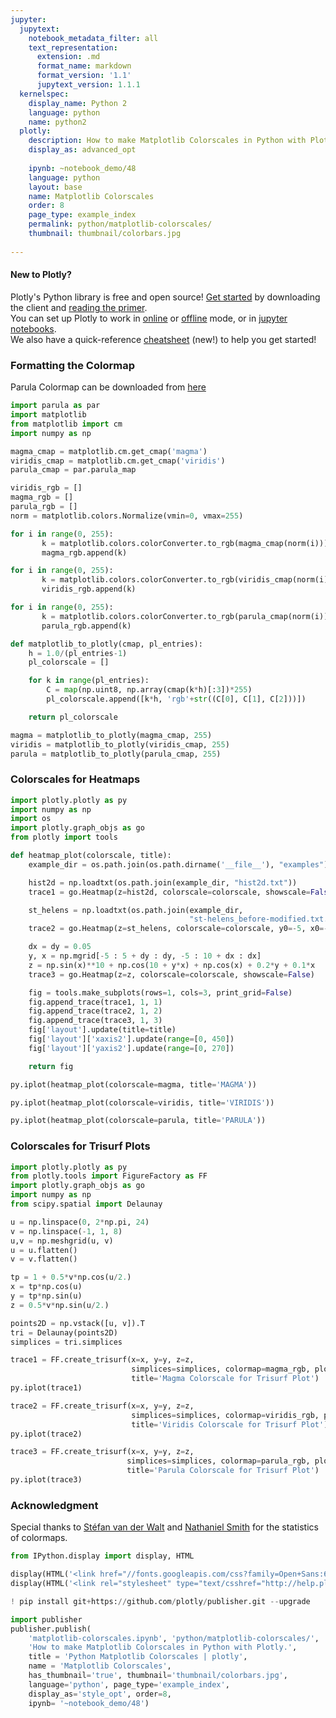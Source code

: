 ```yaml
---
jupyter:
  jupytext:
    notebook_metadata_filter: all
    text_representation:
      extension: .md
      format_name: markdown
      format_version: '1.1'
      jupytext_version: 1.1.1
  kernelspec:
    display_name: Python 2
    language: python
    name: python2
  plotly:
    description: How to make Matplotlib Colorscales in Python with Plotly.
    display_as: advanced_opt
    
    ipynb: ~notebook_demo/48
    language: python
    layout: base
    name: Matplotlib Colorscales
    order: 8
    page_type: example_index
    permalink: python/matplotlib-colorscales/
    thumbnail: thumbnail/colorbars.jpg
    
---
```


#### New to Plotly?
Plotly's Python library is free and open source! [Get started](https://plot.ly/python/getting-started/) by downloading the client and [reading the primer](https://plot.ly/python/getting-started/).
<br>You can set up Plotly to work in [online](https://plot.ly/python/getting-started/#initialization-for-online-plotting) or [offline](https://plot.ly/python/getting-started/#initialization-for-offline-plotting) mode, or in [jupyter notebooks](https://plot.ly/python/getting-started/#start-plotting-online).
<br>We also have a quick-reference [cheatsheet](https://images.plot.ly/plotly-documentation/images/python_cheat_sheet.pdf) (new!) to help you get started!



### Formatting the Colormap


Parula Colormap can be downloaded from [here](https://github.com/BIDS/colormap/blob/master/parula.py)

```python
import parula as par
import matplotlib
from matplotlib import cm
import numpy as np

magma_cmap = matplotlib.cm.get_cmap('magma')
viridis_cmap = matplotlib.cm.get_cmap('viridis')
parula_cmap = par.parula_map

viridis_rgb = []
magma_rgb = []
parula_rgb = []
norm = matplotlib.colors.Normalize(vmin=0, vmax=255)

for i in range(0, 255):
       k = matplotlib.colors.colorConverter.to_rgb(magma_cmap(norm(i)))
       magma_rgb.append(k)

for i in range(0, 255):
       k = matplotlib.colors.colorConverter.to_rgb(viridis_cmap(norm(i)))
       viridis_rgb.append(k)

for i in range(0, 255):
       k = matplotlib.colors.colorConverter.to_rgb(parula_cmap(norm(i)))
       parula_rgb.append(k)

def matplotlib_to_plotly(cmap, pl_entries):
    h = 1.0/(pl_entries-1)
    pl_colorscale = []

    for k in range(pl_entries):
        C = map(np.uint8, np.array(cmap(k*h)[:3])*255)
        pl_colorscale.append([k*h, 'rgb'+str((C[0], C[1], C[2]))])

    return pl_colorscale

magma = matplotlib_to_plotly(magma_cmap, 255)
viridis = matplotlib_to_plotly(viridis_cmap, 255)
parula = matplotlib_to_plotly(parula_cmap, 255)
```

### Colorscales  for Heatmaps

```python
import plotly.plotly as py
import numpy as np
import os
import plotly.graph_objs as go
from plotly import tools

def heatmap_plot(colorscale, title):
    example_dir = os.path.join(os.path.dirname('__file__'), "examples")

    hist2d = np.loadtxt(os.path.join(example_dir, "hist2d.txt"))
    trace1 = go.Heatmap(z=hist2d, colorscale=colorscale, showscale=False)

    st_helens = np.loadtxt(os.path.join(example_dir,
                                        "st-helens_before-modified.txt.gz")).T
    trace2 = go.Heatmap(z=st_helens, colorscale=colorscale, y0=-5, x0=-5)

    dx = dy = 0.05
    y, x = np.mgrid[-5 : 5 + dy : dy, -5 : 10 + dx : dx]
    z = np.sin(x)**10 + np.cos(10 + y*x) + np.cos(x) + 0.2*y + 0.1*x
    trace3 = go.Heatmap(z=z, colorscale=colorscale, showscale=False)

    fig = tools.make_subplots(rows=1, cols=3, print_grid=False)
    fig.append_trace(trace1, 1, 1)
    fig.append_trace(trace2, 1, 2)
    fig.append_trace(trace3, 1, 3)
    fig['layout'].update(title=title)
    fig['layout']['xaxis2'].update(range=[0, 450])
    fig['layout']['yaxis2'].update(range=[0, 270])

    return fig
```

```python
py.iplot(heatmap_plot(colorscale=magma, title='MAGMA'))
```

```python
py.iplot(heatmap_plot(colorscale=viridis, title='VIRIDIS'))
```

```python
py.iplot(heatmap_plot(colorscale=parula, title='PARULA'))
```

### Colorscales for Trisurf Plots

```python
import plotly.plotly as py
from plotly.tools import FigureFactory as FF
import plotly.graph_objs as go
import numpy as np
from scipy.spatial import Delaunay

u = np.linspace(0, 2*np.pi, 24)
v = np.linspace(-1, 1, 8)
u,v = np.meshgrid(u, v)
u = u.flatten()
v = v.flatten()

tp = 1 + 0.5*v*np.cos(u/2.)
x = tp*np.cos(u)
y = tp*np.sin(u)
z = 0.5*v*np.sin(u/2.)

points2D = np.vstack([u, v]).T
tri = Delaunay(points2D)
simplices = tri.simplices

trace1 = FF.create_trisurf(x=x, y=y, z=z,
                           simplices=simplices, colormap=magma_rgb, plot_edges=False,
                           title='Magma Colorscale for Trisurf Plot')
py.iplot(trace1)

```

```python
trace2 = FF.create_trisurf(x=x, y=y, z=z,
                           simplices=simplices, colormap=viridis_rgb, plot_edges=False,
                           title='Viridis Colorscale for Trisurf Plot')
py.iplot(trace2)

```

```python
trace3 = FF.create_trisurf(x=x, y=y, z=z,
                          simplices=simplices, colormap=parula_rgb, plot_edges=False,
                          title='Parula Colorscale for Trisurf Plot')
py.iplot(trace3)

```

### Acknowledgment

Special thanks to [Stéfan van der Walt](https://github.com/stefanv) and [Nathaniel Smith](https://github.com/njsmith) for the statistics of colormaps.

```python
from IPython.display import display, HTML

display(HTML('<link href="//fonts.googleapis.com/css?family=Open+Sans:600,400,300,200|Inconsolata|Ubuntu+Mono:400,700rel="stylesheet" type="text/css" />'))
display(HTML('<link rel="stylesheet" type="text/csshref="http://help.plot.ly/documentation/all_static/css/ipython-notebook-custom.css">'))

! pip install git+https://github.com/plotly/publisher.git --upgrade

import publisher
publisher.publish(
    'matplotlib-colorscales.ipynb', 'python/matplotlib-colorscales/', 'Matplotlib Colorscales',
    'How to make Matplotlib Colorscales in Python with Plotly.',
    title = 'Python Matplotlib Colorscales | plotly',
    name = 'Matplotlib Colorscales',
    has_thumbnail='true', thumbnail='thumbnail/colorbars.jpg',
    language='python', page_type='example_index',
    display_as='style_opt', order=8,
    ipynb= '~notebook_demo/48')

```

```python

```
